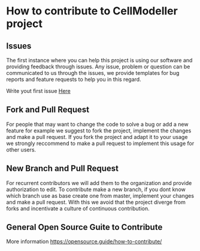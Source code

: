 # How to contribute to CellModeller project

## Issues

The first instance where you can help this project is using our software and providing feedback through issues.
Any issue, problem or question can be communicated to us through the issues, we provide templates for bug reports and feature requests to help you in this regard.

Write yout first issue [Here](https://github.com/cellmodeller/CellModeller/issues)

## Fork and Pull Request

For people that may want to change the code to solve a bug or add a new feature for example we suggest to fork the project, implement the changes and make a pull request.
If you fork the project and adapt it to your usage we strongly reccommend to make a pull request to implement this usage for other users. 

## New Branch and Pull Request

For recurrent contributors we will add them to the organization and provide authorization to edit. 
To contribute make a new branch, if you dont know which branch use as base create one from master, implement your changes and make a pull request.
With this we avoid that the project diverge from forks and incentivate a culture of continuous contribution.

## General Open Source Guite to Contribute

More information https://opensource.guide/how-to-contribute/
